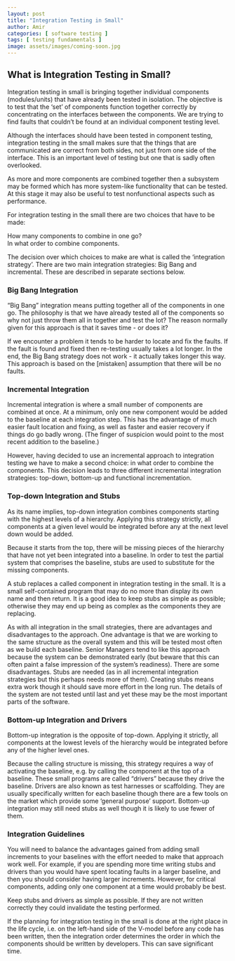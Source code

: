 ```yaml
---
layout: post
title: "Integration Testing in Small"
author: Amir
categories: [ software testing ]
tags: [ testing fundamentals ]
image: assets/images/coming-soon.jpg
---
```


## What is Integration Testing in Small?

Integration testing in small is bringing together individual components (modules/units) that have already been tested in isolation. The objective is to test that the ‘set’ of components function together correctly by concentrating on the interfaces between the components. We are trying to find faults that couldn’t be found at an individual component testing level.

Although the interfaces should have been tested in component testing, integration testing in the small makes sure that the things that are communicated are correct from both sides, not just from one side of the interface. This is an important level of testing but one that is sadly often overlooked.

As more and more components are combined together then a subsystem may be formed which has more system-like functionality that can be tested. At this stage it may also be useful to test non­functional aspects such as performance.

For integration testing in the small there are two choices that have to be made:

How many components to combine in one go?  
In what order to combine components.

The decision over which choices to make are what is called the ‘integration strategy’. There are two main integration strategies: Big Bang and incremental. These are described in separate sections below.

### Big Bang Integration

“Big Bang” integration means putting together all of the components in one go. The philosophy is that we have already tested all of the components so why not just throw them all in together and test the lot? The reason normally given for this approach is that it saves time - or does it?

If we encounter a problem it tends to be harder to locate and fix the faults. If the fault is found and fixed then re-testing usually takes a lot longer. In the end, the Big Bang strategy does not work - it actually takes longer this way. This approach is based on the [mistaken] assumption that there will be no faults.

### Incremental Integration

Incremental integration is where a small number of components are combined at once. At a minimum, only one new component would be added to the baseline at each integration step. This has the advantage of much easier fault location and fixing, as well as faster and easier recovery if things do go badly wrong. (The finger of suspicion would point to the most recent addition to the baseline.)

However, having decided to use an incremental approach to integration testing we have to make a second choice: in what order to combine the components. This decision leads to three different incremental integration strategies: top-down, bottom-up and functional incrementation.

### Top-down Integration and Stubs

As its name implies, top-down integration combines components starting with the highest levels of a hierarchy. Applying this strategy strictly, all components at a given level would be integrated before any at the next level down would be added.

Because it starts from the top, there will be missing pieces of the hierarchy that have not yet been integrated into a baseline. In order to test the partial system that comprises the baseline, stubs are used to substitute for the missing components.

A stub replaces a called component in integration testing in the small. It is a small self-contained program that may do no more than display its own name and then return. It is a good idea to keep stubs as simple as possible; otherwise they may end up being as complex as the components they are replacing.

As with all integration in the small strategies, there are advantages and disadvantages to the approach. One advantage is that we are working to the same structure as the overall system and this will be tested most often as we build each baseline. Senior Managers tend to like this approach because the system can be demonstrated early (but beware that this can often paint a false impression of the system’s readiness). There are some disadvantages. Stubs are needed (as in all incremental integration strategies but this perhaps needs more of them). Creating stubs means extra work though it should save more effort in the long run. The details of the system are not tested until last and yet these may be the most important parts of the software.

### Bottom-up Integration and Drivers

Bottom-up integration is the opposite of top-down. Applying it strictly, all components at the lowest levels of the hierarchy would be integrated before any of the higher level ones.

Because the calling structure is missing, this strategy requires a way of activating the baseline, e.g. by calling the component at the top of a baseline. These small programs are called “drivers” because they drive the baseline. Drivers are also known as test harnesses or scaffolding. They are usually specifically written for each baseline though there are a few tools on the market which provide some ‘general purpose’ support. Bottom-up integration may still need stubs as well though it is likely to use fewer of them.

### Integration Guidelines

You will need to balance the advantages gained from adding small increments to your baselines with the effort needed to make that approach work well. For example, if you are spending more time writing stubs and drivers than you would have spent locating faults in a larger baseline, and then you should consider having larger increments. However, for critical components, adding only one component at a time would probably be best.

Keep stubs and drivers as simple as possible. If they are not written correctly they could invalidate the testing performed.

If the planning for integration testing in the small is done at the right place in the life cycle, i.e. on the left-hand side of the V-model before any code has been written, then the integration order determines the order in which the components should be written by developers. This can save significant time.